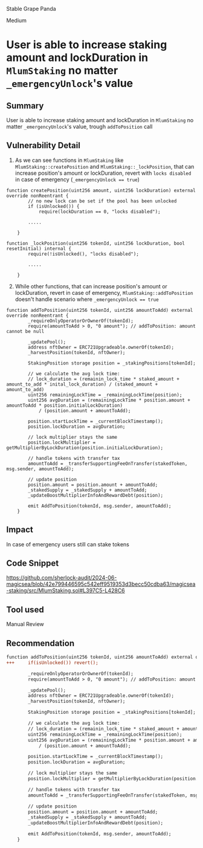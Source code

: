 Stable Grape Panda

Medium

# User is able to increase staking amount and lockDuration in `MlumStaking` no matter `_emergencyUnlock`'s value

## Summary
User is able to increase staking amount and lockDuration in `MlumStaking` no matter `_emergencyUnlock`'s value, trough `addToPosition` call

## Vulnerability Detail
1. As we can see functions in `MlumStaking` like `MlumStaking::createPosition` and `MlumStaking::_lockPosition`, that can increase position's amount or lockDuration, revert with `locks disabled` in case of emergency (`_emergencyUnlock == true`)
```solidity
function createPosition(uint256 amount, uint256 lockDuration) external override nonReentrant {
        // no new lock can be set if the pool has been unlocked
        if (isUnlocked()) {
            require(lockDuration == 0, "locks disabled");

        .....

    }

function _lockPosition(uint256 tokenId, uint256 lockDuration, bool resetInitial) internal {
        require(!isUnlocked(), "locks disabled");

        .....

    }
```
2. While other functions, that can increase position's amount or lockDuration, revert in case of emergency, `MlumStaking::addToPosition` doesn't handle scenario where `_emergencyUnlock == true`
```solidity
function addToPosition(uint256 tokenId, uint256 amountToAdd) external override nonReentrant {
        _requireOnlyOperatorOrOwnerOf(tokenId);
        require(amountToAdd > 0, "0 amount"); // addToPosition: amount cannot be null

        _updatePool();
        address nftOwner = ERC721Upgradeable.ownerOf(tokenId);
        _harvestPosition(tokenId, nftOwner);

        StakingPosition storage position = _stakingPositions[tokenId];

        // we calculate the avg lock time:
        // lock_duration = (remainin_lock_time * staked_amount + amount_to_add * inital_lock_duration) / (staked_amount + amount_to_add)
        uint256 remainingLockTime = _remainingLockTime(position);
        uint256 avgDuration = (remainingLockTime * position.amount + amountToAdd * position.initialLockDuration)
            / (position.amount + amountToAdd);

        position.startLockTime = _currentBlockTimestamp();
        position.lockDuration = avgDuration;

        // lock multiplier stays the same
        position.lockMultiplier = getMultiplierByLockDuration(position.initialLockDuration);

        // handle tokens with transfer tax
        amountToAdd = _transferSupportingFeeOnTransfer(stakedToken, msg.sender, amountToAdd);

        // update position
        position.amount = position.amount + amountToAdd;
        _stakedSupply = _stakedSupply + amountToAdd;
        _updateBoostMultiplierInfoAndRewardDebt(position);

        emit AddToPosition(tokenId, msg.sender, amountToAdd);
    }
```

## Impact
In case of emergency users still can stake tokens

## Code Snippet
https://github.com/sherlock-audit/2024-06-magicsea/blob/42e799446595c542eff9519353d3becc50cdba63/magicsea-staking/src/MlumStaking.sol#L397C5-L428C6

## Tool used

Manual Review

## Recommendation
```diff
function addToPosition(uint256 tokenId, uint256 amountToAdd) external override nonReentrant {
+++     if(isUnlocked()) revert();

        _requireOnlyOperatorOrOwnerOf(tokenId);
        require(amountToAdd > 0, "0 amount"); // addToPosition: amount cannot be null

        _updatePool();
        address nftOwner = ERC721Upgradeable.ownerOf(tokenId);
        _harvestPosition(tokenId, nftOwner);

        StakingPosition storage position = _stakingPositions[tokenId];

        // we calculate the avg lock time:
        // lock_duration = (remainin_lock_time * staked_amount + amount_to_add * inital_lock_duration) / (staked_amount + amount_to_add)
        uint256 remainingLockTime = _remainingLockTime(position);
        uint256 avgDuration = (remainingLockTime * position.amount + amountToAdd * position.initialLockDuration)
            / (position.amount + amountToAdd);

        position.startLockTime = _currentBlockTimestamp();
        position.lockDuration = avgDuration;

        // lock multiplier stays the same
        position.lockMultiplier = getMultiplierByLockDuration(position.initialLockDuration);

        // handle tokens with transfer tax
        amountToAdd = _transferSupportingFeeOnTransfer(stakedToken, msg.sender, amountToAdd);

        // update position
        position.amount = position.amount + amountToAdd;
        _stakedSupply = _stakedSupply + amountToAdd;
        _updateBoostMultiplierInfoAndRewardDebt(position);

        emit AddToPosition(tokenId, msg.sender, amountToAdd);
    }
```
